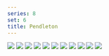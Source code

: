 ```yaml
---
series: 8
set: 6
title: Pendleton
---
```


![](../../../../assets/people-comics/part-6/p076.png)
![](../../../../assets/people-comics/part-6/p077.png)
![](../../../../assets/people-comics/part-6/p078.png)
![](../../../../assets/people-comics/part-6/p079.png)
![](../../../../assets/people-comics/part-6/p080.png)
![](../../../../assets/people-comics/part-6/p081.png)
![](../../../../assets/people-comics/part-6/p082.png)
![](../../../../assets/people-comics/part-6/p083.png)
![](../../../../assets/people-comics/part-6/p084.png)
![](../../../../assets/people-comics/part-6/p085.png)
![](../../../../assets/people-comics/part-6/p086.png)